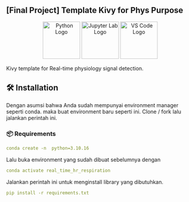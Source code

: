 ## [Final Project] Template Kivy for Phys Purpose

<p align="center">
  <img src="https://upload.wikimedia.org/wikipedia/commons/c/c3/Python-logo-notext.svg" alt="Python Logo" width="100" />
  <img src="https://upload.wikimedia.org/wikipedia/commons/3/38/Jupyter_logo.svg" alt="Jupyter Lab Logo" width="100" />
  <img src="https://upload.wikimedia.org/wikipedia/commons/9/9a/Visual_Studio_Code_1.35_icon.svg" alt="VS Code Logo" width="100" />
</p>

Kivy template for Real-time physiology signal detection.

## 🛠️ Installation

Dengan asumsi bahwa Anda sudah mempunyai environment manager seperti conda. maka buat environment baru seperti ini. Clone / fork lalu jalankan perintah ini.

### 📦 Requirements

```yaml
conda create -n  python=3.10.16
```

Lalu buka environment yang sudah dibuat sebelumnya dengan

```yaml
conda activate real_time_hr_respiration
```

Jalankan perintah ini untuk menginstall library yang dibutuhkan.

```yaml
pip install -r requirements.txt
```
